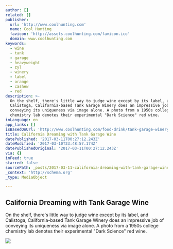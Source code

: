 ```yaml
---
author: []
related: []
publisher:
  url: 'http://www.coolhunting.com'
  name: Cool Hunting
  favicon: 'http://assets.coolhunting.com/favicon.ico'
  domain: www.coolhunting.com
keywords:
  - wine
  - tank
  - garage
  - heavyweight
  - zyl
  - winery
  - label
  - orange
  - cashew
  - red
description: >-
  On the shelf, there's little way to judge wine except by its label, and
  Calistoga, California-based Tank Garage Winery does an impressive job of
  conveying its uniqueness via image alone. A photo from a 1950s college
  chemistry lab denotes their experimental "Dark Science" red wine.
inLanguage: en
app_links: []
isBasedOnUrl: 'http://www.coolhunting.com/food-drink/tank-garage-winery-napa-valley-ca'
title: California Dreaming with Tank Garage Wine
datePublished: '2017-03-11T00:27:12.243Z'
dateModified: '2017-03-10T23:48:57.174Z'
datePublishedOriginal: '2017-03-11T00:27:12.243Z'
via: {}
inFeed: true
starred: false
sourcePath: _posts/2017-03-11-california-dreaming-with-tank-garage-wine.md
_context: 'http://schema.org'
_type: MediaObject

---
```

<article style=""><h1>California Dreaming with Tank Garage Wine</h1><p>On the shelf, there's little way to judge wine except by its label, and Calistoga, California-based Tank Garage Winery does an impressive job of conveying its uniqueness via image alone. A photo from a 1950s college chemistry lab denotes their experimental "Dark Science" red wine.</p><img src="http://assets.coolhunting.com/coolhunting/2017/03/06/large_tank-wine-thumb.jpg" /></article>